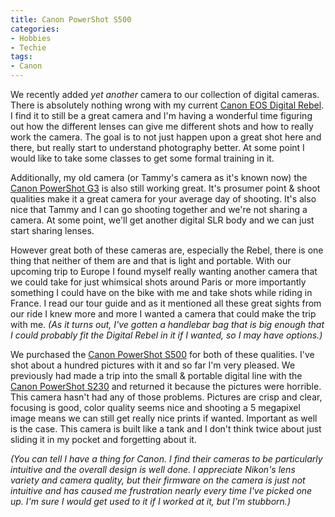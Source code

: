 ```yaml
---
title: Canon PowerShot S500
categories:
- Hobbies
- Techie
tags:
- Canon
---
```


We recently added _yet another_ camera to our collection of digital cameras. There is absolutely nothing wrong with my current [Canon EOS Digital Rebel](http://www.steves-digicams.com/2003_reviews/300d.html). I find it to still be a great camera and I'm having a wonderful time figuring out how the different lenses can give me different shots and how to really work the camera. The goal is to not just happen upon a great shot here and there, but really start to understand photography better. At some point I would like to take some classes to get some formal training in it.

Additionally, my old camera (or Tammy's camera as it's known now) the [Canon PowerShot G3](http://www.steves-digicams.com/2002_reviews/g3.html) is also still working great. It's prosumer point & shoot qualities make it a great camera for your average day of shooting. It's also nice that Tammy and I can go shooting together and we're not sharing a camera. At some point, we'll get another digital SLR body and we can just start sharing lenses.

However great both of these cameras are, especially the Rebel, there is one thing that neither of them are and that is light and portable. With our upcoming trip to Europe I found myself really wanting another camera that we could take for just whimsical shots around Paris or more importantly something I could have on the bike with me and take shots while riding in France. I read our tour guide and as it mentioned all these great sights from our ride I knew more and more I wanted a camera that could make the trip with me. _(As it turns out, I've gotten a handlebar bag that is big enough that I could probably fit the Digital Rebel in it if I wanted, so I may have options.)_

We purchased the [Canon PowerShot S500](http://www.steves-digicams.com/2004_reviews/s500.html) for both of these qualities. I've shot about a hundred pictures with it and so far I'm very pleased. We previously had made a trip into the small & portable digital line with the [Canon PowerShot S230](http://www.steves-digicams.com/2002_reviews/s230.html) and returned it because the pictures were horrible. This camera hasn't had any of those problems. Pictures are crisp and clear, focusing is good, color quality seems nice and shooting a 5 megapixel image means we can still get really nice prints if wanted. Important as well is the case. This camera is built like a tank and I don't think twice about just sliding it in my pocket and forgetting about it.

_(You can tell I have a thing for Canon. I find their cameras to be particularly intuitive and the overall design is well done. I appreciate Nikon's lens variety and camera quality, but their firmware on the camera is just not intuitive and has caused me frustration nearly every time I've picked one up. I'm sure I would get used to it if I worked at it, but I'm stubborn.)_
